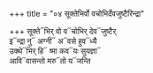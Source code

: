 +++
title = "०४ सूक्तेभिर्वो वचोभिर्देवजुष्टैरिन्द्रा"

+++
सूक्ते᳓भिर् वो व᳓चोभिर् देव᳓जुष्टैर्  
इ᳓न्द्रा नु᳓ अग्नी᳓ अ᳓वसे हुव᳓ध्यै  
उक्थे᳓भिर् हि᳓ ष्मा कव᳓यः सुयज्ञा᳓  
आवि᳓वासन्तो मरु᳓तो य᳓जन्ति